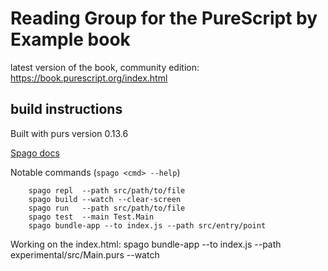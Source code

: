 # Reading Group for the PureScript by Example book

latest version of the book, community edition: https://book.purescript.org/index.html

## build instructions

Built with purs version 0.13.6

[Spago docs](https://github.com/purescript/spago/blob/master/README.md)

Notable commands (`spago <cmd> --help`)

        spago repl  --path src/path/to/file
        spago build --watch --clear-screen
        spago run   --path src/path/to/file
        spago test  --main Test.Main
        spago bundle-app --to index.js --path src/entry/point

Working on the index.html:
        spago bundle-app --to index.js --path experimental/src/Main.purs --watch        

